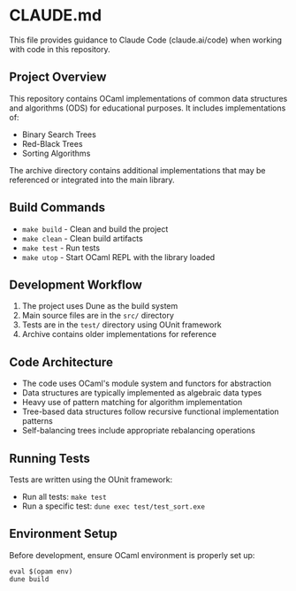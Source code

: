 # CLAUDE.md

This file provides guidance to Claude Code (claude.ai/code) when working with code in this repository.

## Project Overview

This repository contains OCaml implementations of common data structures and algorithms (ODS) for educational purposes. It includes implementations of:

- Binary Search Trees
- Red-Black Trees
- Sorting Algorithms

The archive directory contains additional implementations that may be referenced or integrated into the main library.

## Build Commands

- `make build` - Clean and build the project
- `make clean` - Clean build artifacts
- `make test` - Run tests
- `make utop` - Start OCaml REPL with the library loaded

## Development Workflow

1. The project uses Dune as the build system
2. Main source files are in the `src/` directory
3. Tests are in the `test/` directory using OUnit framework
4. Archive contains older implementations for reference

## Code Architecture

- The code uses OCaml's module system and functors for abstraction
- Data structures are typically implemented as algebraic data types
- Heavy use of pattern matching for algorithm implementation
- Tree-based data structures follow recursive functional implementation patterns
- Self-balancing trees include appropriate rebalancing operations

## Running Tests

Tests are written using the OUnit framework:

- Run all tests: `make test`
- Run a specific test: `dune exec test/test_sort.exe`

## Environment Setup

Before development, ensure OCaml environment is properly set up:
```
eval $(opam env)
dune build
```